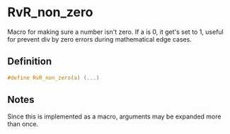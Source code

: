 # RvR_non_zero

Macro for making sure a number isn't zero. If a is 0, it get's set to 1, useful for prevent div by zero errors during mathematical edge cases.

## Definition

```c
#define RvR_non_zero(a) (...)
```

## Notes

Since this is implemented as a macro, arguments may be expanded more than once.
